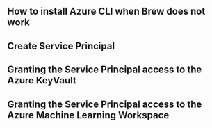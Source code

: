 

## **How to install Azure CLI when Brew does not work**


## **Create Service Principal**


## **Granting the Service Principal access to the Azure KeyVault**


## **Granting the Service Principal access to the Azure Machine Learning Workspace**
